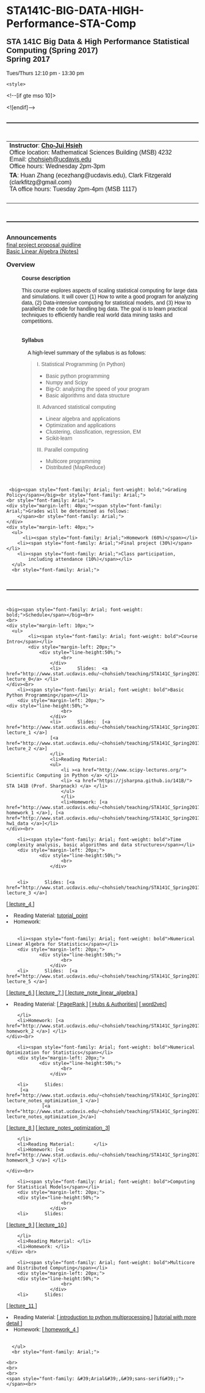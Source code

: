 # STA141C-BIG-DATA-HIGH-Performance-STA-Comp
<HTML>
<HEAD>
   <META HTTP-EQUIV="Content-Type" CONTENT="text/html; charset=iso-8859-1">
   <META NAME="Author" CONTENT="Bobo">
   <META NAME="GENERATOR" CONTENT="Mozilla/4.04 [en] (Win95; I) [Netscape]">
   <TITLE>Scalable Machine Learning</TITLE>
</HEAD>
<BODY>
    <big><big><span style="font-family: Arial; font-weight: bold;">
				STA 141C 
				Big Data & High Performance Statistical Computing (Spring 2017)</span><br style="font-family: Arial; font-weight: bold;">
        <span style="font-family: Arial; font-weight: bold;">Spring 2017</span></big></big><br style="font-family: Arial;">
    <br style="font-family: Arial;">
    <span style="font-family: Arial;">Tues/Thurs 12:10 pm - 13:30 pm</span><br style="font-family: Arial;">
    
    <style>
<!--
 /* Font Definitions */
 @font-face
	{font-family:Calibri;
	panose-1:2 15 5 2 2 2 4 3 2 4;
	mso-font-charset:0;
	mso-generic-font-family:swiss;
	mso-font-pitch:variable;
	mso-font-signature:-536870145 1073786111 1 0 415 0;}
 /* Style Definitions */
 p.MsoNormal, li.MsoNormal, div.MsoNormal
	{mso-style-unhide:no;
	mso-style-qformat:yes;
	mso-style-parent:"";
	margin:0in;
	margin-bottom:.0001pt;
	mso-pagination:widow-orphan;
	font-size:12.0pt;
	font-family:"Times New Roman","serif";
	mso-fareast-font-family:Calibri;
	mso-fareast-theme-font:minor-latin;}
.MsoChpDefault
	{mso-style-type:export-only;
	mso-default-props:yes;
	font-size:10.0pt;
	mso-ansi-font-size:10.0pt;
	mso-bidi-font-size:10.0pt;}
@page WordSection1
	{size:8.5in 11.0in;
	margin:1.0in 1.0in 1.0in 1.0in;
	mso-header-margin:.5in;
	mso-footer-margin:.5in;
	mso-paper-source:0;}
div.WordSection1
	{page:WordSection1;}
-->
</style><!--[if gte mso 10]>
<style>
 /* Style Definitions */
 table.MsoNormalTable
	{mso-style-name:"Table Normal";
	mso-tstyle-rowband-size:0;
	mso-tstyle-colband-size:0;
	mso-style-noshow:yes;
	mso-style-priority:99;
	mso-style-parent:"";
	mso-padding-alt:0in 5.4pt 0in 5.4pt;
	mso-para-margin:0in;
	mso-para-margin-bottom:.0001pt;
	mso-pagination:widow-orphan;
	font-size:10.0pt;
	font-family:"Times New Roman","serif";}
</style>
<![endif]--><br style="font-family: Arial;">
    <br style="font-family: Arial;">
    <hr style="width: 100%; height: 2px; font-family: Arial;"><br style="font-family: Arial;">
    <table style="text-align: left; width: 100%; font-family: Arial;" border="0" cellpadding="2" cellspacing="2">
      <tbody>
        <tr>
          <td style="vertical-align: top;"><span style="font-weight:
              bold;">Instructor</span>: <a href="http://www.cs.utexas.edu/~cjhsieh/"><span style="font-weight: bold;">Cho-Jui Hsieh</span></a><br>
		  Office location: Mathematical Sciences Building (MSB) 4232 <br>
		  Email: chohsieh@ucdavis.edu <br>
	      Office hours: Wednesday 2pm-3pm<br>
	  </td>
  </tr>
  <tr>
          <td style="vertical-align: top;"><span style="font-weight:
				  bold;">TA</span>: Huan Zhang (ecezhang@ucdavis.edu), Clark Fitzgerald (clarkfitzg@gmail.com) <br>
			  TA office hours: Tuesday 2pm-4pm (MSB 1117) <br>
		</td>
		</tr>
	<tr>
<!--          <td style="vertical-align: top;"><span style="font-weight:
              bold;">TA</span>: <a href="http://www.cs.utexas.edu/~cjhsieh/"><span style="font-weight: bold;">Carlos Colman Meixner</span></a><br>
		  Email:  cecolmanmeixner@ucdavis.edu<br> 
	  </td> -->
		  </tr>
        <tr>
          <td style="vertical-align: top;"><br>
          </td>
        </tr>
        <tr>
			<!--          <td style="vertical-align: top;"><span style="font-weight:
              bold;">TA</span>: <a href="mailto:shalini@cs.utexas.edu"></a><br>
            Office location: ???<br>
			Office hours: ???<br> -->
          </td>
        </tr>
      </tbody>
    </table>
    <br style="font-family: Arial;">
    <hr style="width: 100%; height: 2px; font-family: Arial;"><br style="font-family: Arial;">
	<big><span style="font-family: Arial; font-weight: bold;">Announcements</span></big><br>
	<!--	Here's the <a href="https://docs.google.com/document/d/1CHhMQGKT2p9DWDRIwyGspZHZDurJQk9pqVOIlTn52GM/edit?usp=sharing"> tentitive paper presentation schedule</a>. Please email TA and me (by October 13, 11:59 PM) your group members and the selected topic. -->
	<a href="final_project_proposal.pdf">final project proposal guidline </a>
	<br>
	<a href="note_linear_algebra.pdf">Basic Linear Algebra (Notes) </a>
	<br>
	<br>  
    <big><span style="font-family: Arial; font-weight: bold;">Overview</span></big><br style="font-family: Arial;">
    <br style="font-family: Arial;">
    <div style="margin-left: 40px;"><span style="font-family: Arial;"><span style="font-weight: bold;">Course description</span> <br>
			<br>
			This course explores aspects of scaling statistical computing for large data and simulations. 
			It will cover (1) How to write a good program for analyzing data, (2) Data-intensive computing for statistical models, 
			and (3) How to parallelize the code for handling big data. The goal is to learn practical techniques
			to efficiently handle real world data mining tasks
			and competitions.  
			 <br>
      </span><br>
     <br>
      <span style="font-family: Arial;"> <span style="font-weight:
          bold;">Syllabus</span><br>
        <br>
      </span><span style="font-family: Arial;"></span>&nbsp;&nbsp;&nbsp; <span style="font-family: Arial;">A high-level summary of the syllabus
        is as follows:<br>
      </span>
      <blockquote><span style="font-family: Arial;">I. Statistical Programming (in Python)</span><br>
        <span style="font-family: Arial;"></span>
        <ul>
          <li><font face="Arial">Basic python programming</font></li>
          <li><font face="Arial">Numpy and Scipy</font></li>
          <li><font face="Arial">Big-O: analyzing the speed of your program</font></li>
		  <li><font face="Arial">Basic algorithms and data structure</font></li>
        </ul>
        <font face="Arial">II. Advanced statistical computing</font><br>
        <ul>
          <li><font face="Arial">Linear algebra and applications</font></li>
          <li><font face="Arial">Optimization and applications</font></li>
		  <li><font face="Arial">Clustering, classfication, regression, EM<br>
          <li><font face="Arial">Scikit-learn<br>
            </font></li>
        </ul>
        <font face="Arial">III. Parallel computing </font><br>
        <ul>
			<li><font face="Arial">Multicore programming</font></li>
			<li><font face="Arial">Distributed (MapReduce)</font></li>
        </ul>
      </blockquote>
	  <font face="Arial"> </font></div>
  <br>
  
     <big><span style="font-family: Arial; font-weight: bold;">Grading Policy</span></big><br style="font-family: Arial;">
	<br style="font-family: Arial;">
    <div style="margin-left: 40px;"><span style="font-family: Arial;">Grades will be determined as follows: 
        </span><br style="font-family: Arial;">
    </div>
    <div style="margin-left: 40px;">
      <ul>
		  <li><span style="font-family: Arial;">Homework (60%)</span></li>
        <li><span style="font-family: Arial;">Final project (30%)</span></li>
        <li><span style="font-family: Arial;">Class participation,
            including attendance (10%)</span></li>
      </ul>
      <br style="font-family: Arial;">
  </div>
    <br style="font-family: Arial;">
    <hr style="width: 100%; height: 2px; font-family: Arial;"><br style="font-family: Arial;">

    <big><span style="font-family: Arial; font-weight: bold;">Schedule</span></big><br>
	<br>
    <div style="margin-left: 10px;">
      <ul>
		    <li><span style="font-family: Arial; font-weight: bold">Course Intro</span></li>
			<div style="margin-left: 20px;">
				<div style="line-height:50%;">
					    <br>
					</div>
					<li>	  Slides:  <a href="http://www.stat.ucdavis.edu/~chohsieh/teaching/STA141C_Spring2017/lecture0.pdf"> lecture_0</a> </li>
	</div><br>
		<li><span style="font-family: Arial; font-weight: bold">Basic Python Programming</span></li>
		<div style="margin-left: 20px;">
	<div style="line-height:50%;">
					    <br>
					</div>
					<li>	  Slides:  [<a href="http://www.stat.ucdavis.edu/~chohsieh/teaching/STA141C_Spring2017/lecture1.pdf"> lecture_1 </a>]
					[<a href="http://www.stat.ucdavis.edu/~chohsieh/teaching/STA141C_Spring2017/lecture2.pdf"> lecture_2 </a>]
					</li>
					<li>Reading Material: 
					<ul>
						<li ><a href="http://www.scipy-lectures.org/"> Scientific Computing in Python </a> </li> 
						<li> <a href="https://jsharpna.github.io/141B/"> STA 141B (Prof. Sharpnack) </a> </li> 
						</ul>
						</li> 
						<li>Homework: [<a href="http://www.stat.ucdavis.edu/~chohsieh/teaching/STA141C_Spring2017/hw1.pdf"> homework_1 </a>], [<a href="http://www.stat.ucdavis.edu/~chohsieh/teaching/STA141C_Spring2017/hw1_data.zip"> hw1_data </a>]</li> 
	</div><br>

		<li><span style="font-family: Arial; font-weight: bold">Time complexity analysis, basic algorithms and data structures</span></li>
		<div style="margin-left: 20px;">
				<div style="line-height:50%;">
					    <br>
					</div>


		<li>	  Slides: [<a href="http://www.stat.ucdavis.edu/~chohsieh/teaching/STA141C_Spring2017/lecture3.pdf"> lecture_3 </a>]
[<a href="http://www.stat.ucdavis.edu/~chohsieh/teaching/STA141C_Spring2017/lecture4.pdf"> lecture_4 </a>]
 </li>
 <li>Reading Material: <a href="https://www.tutorialspoint.com/data_structures_algorithms/"> tutorial_point</a></li> 
		<li>Homework: </li><br> 
	</div>

		<li><span style="font-family: Arial; font-weight: bold">Numerical Linear Algebra for Statistics</span></li>
		<div style="margin-left: 20px;">
				<div style="line-height:50%;">
					    <br>
					</div>
		<li>	  Slides:  [<a href="http://www.stat.ucdavis.edu/~chohsieh/teaching/STA141C_Spring2017/lecture5.pdf"> lecture_5 </a>] 
 [<a href="http://www.stat.ucdavis.edu/~chohsieh/teaching/STA141C_Spring2017/lecture6.pdf"> lecture_6 </a>] 
 [<a href="http://www.stat.ucdavis.edu/~chohsieh/teaching/STA141C_Spring2017/lecture7.pdf"> lecture_7 </a>] 
 [<a href="http://www.stat.ucdavis.edu/~chohsieh/teaching/STA141C_Spring2017/note_linear_algebra.pdf"> lecture_note_linear_algebra </a>] 
</li>
		<li>Reading Material:
		[<a href="http://www.math.cornell.edu/~mec/Winter2009/RalucaRemus/Lecture3/lecture3.html"> PageRank </a>] 
		[<a href="http://www.math.cornell.edu/~mec/Winter2009/RalucaRemus/Lecture4/lecture4.html">
			Hubs & Authorities</a>]
		[<a href="http://www.aclweb.org/anthology/Q15-1016"> word2vec</a>]

		
		</li> 
		<li>Homework: [<a href="http://www.stat.ucdavis.edu/~chohsieh/teaching/STA141C_Spring2017/hw2.pdf"> homework_2 </a>] </li> 
	</div><br>

		<li><span style="font-family: Arial; font-weight: bold">Numerical Optimization for Statistics</span></li>
		<div style="margin-left: 20px;">
				<div style="line-height:50%;">
					    <br>
					</div>

		<li>	  Slides: 
		 [<a href="http://www.stat.ucdavis.edu/~chohsieh/teaching/STA141C_Spring2017/note_optimization_1.pdf"> lecture_notes_optimization_1 </a>] 
				 [<a href="http://www.stat.ucdavis.edu/~chohsieh/teaching/STA141C_Spring2017/note_optimization_2.pdf"> lecture_notes_optimization_2</a>]  
 [<a href="http://www.stat.ucdavis.edu/~chohsieh/teaching/STA141C_Spring2017/lecture8.pdf"> lecture_8 </a>] 
				 [<a href="http://www.stat.ucdavis.edu/~chohsieh/teaching/STA141C_Spring2017/note_optimization_3.pdf"> lecture_notes_optimization_3</a>]  

		</li>
		<li>Reading Material: 		</li> 
		<li>Homework: [<a href="http://www.stat.ucdavis.edu/~chohsieh/teaching/STA141C_Spring2017/hw3.pdf"> homework_3 </a>] </li> 

	</div><br>

		<li><span style="font-family: Arial; font-weight: bold">Computing for Statistical Models</span></li>
		<div style="margin-left: 20px;">
		<div style="line-height:50%;">
					    <br>
					</div>
		<li>	  Slides: 
 [<a href="http://www.stat.ucdavis.edu/~chohsieh/teaching/STA141C_Spring2017/lecture9.pdf"> lecture_9 </a>] 
 [<a href="http://www.stat.ucdavis.edu/~chohsieh/teaching/STA141C_Spring2017/lecture10.pdf"> lecture_10 </a>] 

		</li>
		<li>Reading Material: </li> 
		<li>Homework: </li> 
	</div> <br>

		<li><span style="font-family: Arial; font-weight: bold">Multicore and Distributed Computing</span></li>
		<div style="margin-left: 20px;">
		<div style="line-height:50%;">
					    <br>
					</div>
		<li>	  Slides: 
 [<a href="http://www.stat.ucdavis.edu/~chohsieh/teaching/STA141C_Spring2017/lecture11.pdf"> lecture_11 </a>] 
		</li>
		<li>Reading Material: 
		[<a href="http://sebastianraschka.com/Articles/2014_multiprocessing.html"> introduction to python multiprocessing </a>]
		[<a href="https://pymotw.com/2/multiprocessing/basics.html">tutorial with more detail </a>]
		</li> 
		<li>Homework: [<a href="http://www.stat.ucdavis.edu/~chohsieh/teaching/STA141C_Spring2017/hw4.pdf"> homework_4 </a>] </li> 
	</div> <br>


      </ul>
      <br style="font-family: Arial;">
  </div>
 


    <br>
    <br>
    <br>
    <span style="font-family: &#39;Arial&#39;,&#39;sans-serif&#39;;"></span><br>

</BODY>
</HTML>
